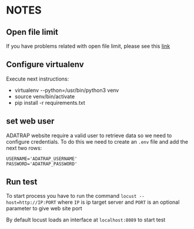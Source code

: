# NOTES

## Open file limit
If you have problems related with open file limit, please see this  [link](https://docs.locust.io/en/stable/installation.html#increasing-maximum-number-of-open-files-limit)

## Configure virtualenv
Execute next instructions:
- virtualenv --python=/usr/bin/python3 venv
- source venv/bin/activate
- pip install -r requirements.txt

## set web user

ADATRAP website require a valid user to retrieve data so we need to configure credentials. To do this we need to create an `.env` file and add the next two rows:
```
USERNAME='ADATRAP_USERNAME'
PASSWORD='ADATRAP_PASSWORD'
```

## Run test

To start process you have to run the command `locust --host=http://IP:PORT` where `IP` is ip target server and `PORT` is an optional parameter to give web site port

By default locust loads an interface at `localhost:8089` to start test